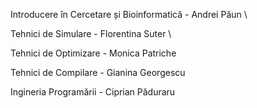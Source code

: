Introducere în Cercetare și Bioinformatică - Andrei Păun \

Tehnici de Simulare - Florentina Suter \

Tehnici de Optimizare - Monica Patriche 

Tehnici de Compilare - Gianina Georgescu 

Ingineria Programării - Ciprian Păduraru 

